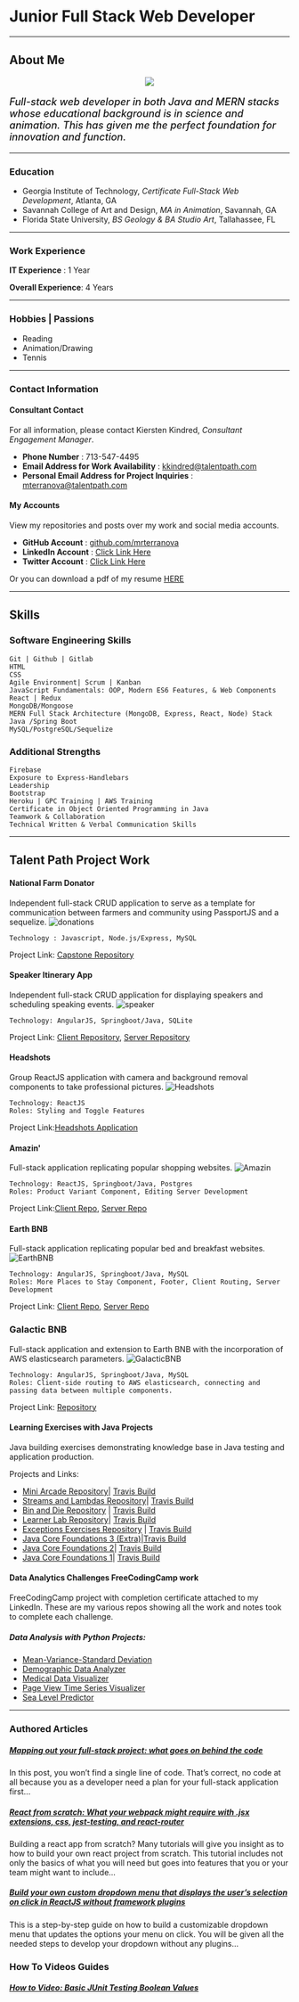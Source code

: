 # Junior Full Stack Web Developer
<link rel="stylesheet" type="text/css" media="all" href="public/css/style.css" />

----------------------------------- 
## About Me

<div style="display:flex; justify-content: center;">
<img src="public/images/headshot.PNG">
</div>

<p style="font-weight: 500; font-Size: 18px;"><i>Full-stack web developer in both Java and MERN stacks whose educational background is in science and animation. This has given me the perfect foundation for innovation and function.</i></p>

-----------------------------------
### Education
- Georgia Institute of Technology, *Certificate Full-Stack Web Development*,  Atlanta, GA   
- Savannah College of Art and Design,  *MA in Animation*,  Savannah, GA  
- Florida State University,  *BS Geology & BA Studio Art*,  Tallahassee, FL 

-----------------------------------

### Work Experience

__IT Experience__ : 1 Year

__Overall Experience__: 4 Years

-----------------------------------

### Hobbies | Passions

- Reading
- Animation/Drawing
- Tennis

-----------------------------------
### Contact Information

#### Consultant Contact
For all information, please contact Kiersten Kindred, *Consultant Engagement Manager*.

- __Phone Number__ : 713-547-4495 
- __Email Address for Work Availability__ : [kkindred@talentpath.com](mailto:kkindred@talentpath.com)
- __Personal Email Address for Project Inquiries__ : [mterranova@talentpath.com](mailto:mterranova@talentpath.com)

#### My Accounts
View my repositories and posts over my work and social media accounts.

- __GitHub Account__ : [github.com/mrterranova](https://github.com/mrterranova)
- __LinkedIn Account__ : [Click Link Here](https://www.linkedin.com/in/michal-terranova-435a55b4)
- __Twitter Account__ : [Click Link Here](https://twitter.com/FullTerranova) 


Or you can download a pdf of my resume [HERE](../public/resume/MTerranova-TP_Resume.pdf)

-------------------------------------
## Skills

### Software Engineering Skills
    Git | Github | Gitlab
    HTML
    CSS
    Agile Environment| Scrum | Kanban
    JavaScript Fundamentals: OOP, Modern ES6 Features, & Web Components
    React | Redux
    MongoDB/Mongoose
    MERN Full Stack Architecture (MongoDB, Express, React, Node) Stack
    Java /Spring Boot
    MySQL/PostgreSQL/Sequelize


### Additional Strengths
    Firebase
    Exposure to Express-Handlebars
    Leadership
    Bootstrap
    Heroku | GPC Training | AWS Training
    Certificate in Object Oriented Programming in Java
    Teamwork & Collaboration
    Technical Written & Verbal Communication Skills


-------------------------------------

## Talent Path Project Work

#### National Farm Donator 

Independent full-stack CRUD application to serve as a template for communication between farmers and community using PassportJS and a sequelize.
![donations](public/images/donationimage.PNG)

    Technology : Javascript, Node.js/Express, MySQL 
    
Project Link: [Capstone Repository](https://github.com/mrterranova/capstoneTalentPath)

#### Speaker Itinerary App 
Independent full-stack CRUD application for displaying speakers and scheduling speaking events.
![speaker](public/images/speakerimage.PNG)

    Technology: AngularJS, Springboot/Java, SQLite
    
Project Link: [Client Repository](https://github.com/mrterranova/SpringBootSpeakers-client), [Server Repository](https://github.com/mrterranova/SpringBootSpeakers-Server)
#### Headshots 
Group ReactJS application with camera and background removal components to take professional pictures.
![Headshots](public/images/headshotsimage.PNG)

    Technology: ReactJS
    Roles: Styling and Toggle Features
    
Project Link:[Headshots Application](https://github.com/mrterranova/headShotsSiteforTP)

#### Amazin'  
Full-stack application replicating popular shopping websites. 
![Amazin](public/images/amazinimage.PNG)

    Technology: ReactJS, Springboot/Java, Postgres
    Roles: Product Variant Component, Editing Server Development
    
Project Link:[Client Repo](https://github.com/mrterranova/client-Amazin), [Server Repo](https://github.com/mrterranova/server-Amazin)

#### Earth BNB 
Full-stack application replicating popular bed and breakfast websites.
![EarthBNB](public/images/Earthbnbimage.PNG)

    Technology: AngularJS, Springboot/Java, MySQL
    Roles: More Places to Stay Component, Footer, Client Routing, Server Development
    
Project Link: [Client Repo](https://github.com/mrterranova/client-EarthBnB), [Server Repo](https://github.com/mrterranova/server-EarthBnB)

### Galactic BNB
Full-stack application and extension to Earth BNB with the incorporation of AWS elasticsearch parameters.
![GalacticBNB](public/images/Galacticbnbimage.PNG)

    Technology: AngularJS, Springboot/Java, MySQL
    Roles: Client-side routing to AWS elasticsearch, connecting and passing data between multiple components.
   
Project Link: [Repository](https://github.com/mrterranova/client-GalacticBnB)
    
#### Learning Exercises with Java Projects 
Java building exercises demonstrating knowledge base in Java testing and application production. 

Projects and Links: 
* [Mini Arcade Repository](https://github.com/mrterranova/maven_simple-arcade)| [Travis Build](https://travis-ci.com/github/mrterranova/maven_simple-arcade)
* [Streams and Lambdas Repository](https://github.com/mrterranova/maven_streams-and-lambdas)| [Travis Build](https://travis-ci.com/github/mrterranova/maven_streams-and-lambdas)
* [Bin and Die Repository](https://github.com/mrterranova/Maven.BinAndDieSimulation) | [Travis Build](https://travis-ci.com/github/mrterranova/Maven.BinAndDieSimulation)
* [Learner Lab Repository](https://github.com/mrterranova/maven_learnerlab)| [Travis Build](https://travis-ci.com/github/mrterranova/maven_learnerlab)
* [Exceptions Exercises Repository](https://github.com/mrterranova/maven.exceptional-phone-number) | [Travis Build](https://travis-ci.com/github/mrterranova/maven.exceptional-phone-number)
* [Java Core Foundations 3 (Extra)](https://github.com/mrterranova/maven.stringarrayutilities)|[Travis Build](https://travis-ci.com/github/mrterranova/maven.stringarrayutilities)
* [Java Core Foundations 2](https://github.com/mrterranova/maven.numbers-triangles-tables)| [Travis Build](https://travis-ci.com/github/mrterranova/maven.numbers-triangles-tables)
* [Java Core Foundations 1](https://github.com/mrterranova/maven.java-fundamentals)| [Travis Build](https://travis-ci.com/github/mrterranova/maven.java-fundamentals)

#### Data Analytics Challenges FreeCodingCamp work
FreeCodingCamp project with completion certificate attached to my LinkedIn. These are my various repos showing all the work and notes took to complete each challenge.

##### Data Analysis with Python Projects:
* [Mean-Variance-Standard Deviation](https://repl.it/@mrterranova/boilerplate-mean-variance-standard-deviation-calculator-1)
* [Demographic Data Analyzer](https://repl.it/@mrterranova/boilerplate-demographic-data-analyzer#.replit)
* [Medical Data Visualizer](https://repl.it/@mrterranova/boilerplate-medical-data-visualizer)
* [Page View Time Series Visualizer](https://repl.it/@mrterranova/boilerplate-page-view-time-series-visualizer)
* [Sea Level Predictor](https://repl.it/@mrterranova/boilerplate-sea-level-predictor)


-----------------------------------

### Authored Articles

##### [Mapping out your full-stack project: what goes on behind the code](https://medium.com/@mterranova_33000/sketching-out-your-code-d917c59519c8)

In this post, you won’t find a single line of code. That’s correct, no code at all because you as a developer need a plan for your full-stack application first...

##### [React from scratch: What your webpack might require with .jsx extensions, css, jest-testing, and react-router](https://medium.com/@mterranova_33000/react-from-scratch-what-your-webpack-might-reaquire-from-with-jsx-872373b10715)

Building a react app from scratch? Many tutorials will give you insight as to how to build your own react project from scratch. This tutorial includes not only the basics of what you will need but goes into features that you or your team might want to include...

##### [Build your own custom dropdown menu that displays the user’s selection on click in ReactJS without framework plugins](https://medium.com/@mterranova_33000/build-your-own-custom-dropdown-menu-in-reactjs-f7b69c4658b3)

This is a step-by-step guide on how to build a customizable dropdown menu that updates the options your menu on click. You will be given all the needed steps to develop your dropdown without any plugins...

### How To Videos Guides

##### [How to Video: Basic JUnit Testing Boolean Values](https://vimeo.com/497017761)

    

